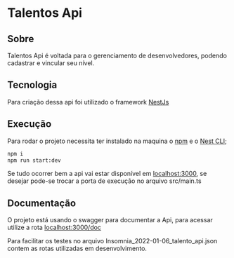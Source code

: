# Talentos Api

## Sobre

Talentos Api é voltada para o gerenciamento de desenvolvedores, podendo cadastrar e vincular seu nível.

## Tecnologia

Para criação dessa api foi utilizado o framework [NestJs](https://github.com/nestjs/nest)

## Execução

Para rodar o projeto necessita ter instalado na maquina o [npm](https://www.npmjs.com/) e o [Nest CLI](https://docs.nestjs.com/cli/overview);

```sh
npm i
npm run start:dev
```
Se tudo ocorrer bem a api vai estar disponível em [localhost:3000](http://localhost:3000), se desejar pode-se trocar a porta de execução no arquivo src/main.ts

## Documentação

O projeto está usando o swagger para documentar a Api, para acessar utilize a rota [localhost:3000/doc](http://localhost:3000/doc)

Para facilitar os testes no arquivo Insomnia_2022-01-06_talento_api.json contem as rotas utilizadas em desenvolvimento.